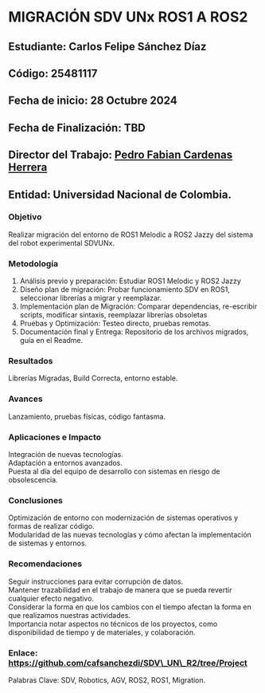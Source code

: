 # MIGRACIÓN SDV UNx ROS1 A ROS2

## Estudiante: Carlos Felipe Sánchez Díaz

## Código: 25481117

## Fecha de inicio: 28 Octubre 2024

## Fecha de Finalización: TBD

## Director del Trabajo: [Pedro Fabian Cardenas Herrera](mailto:pfcardenash@unal.edu.co)

## Entidad: Universidad Nacional de Colombia.

### Objetivo

Realizar migración del entorno de ROS1 Melodic a ROS2 Jazzy del sistema del robot experimental SDVUNx.

### Metodología

1. Análisis previo y preparación: Estudiar ROS1 Melodic y ROS2 Jazzy  
2. Diseño plan de migración: Probar funcionamiento SDV en ROS1, seleccionar librerías a migrar y reemplazar.  
3. Implementación plan de Migración: Comparar dependencias, re-escribir scripts, modificar sintaxis, reemplazar librerías obsoletas  
4. Pruebas y Optimización: Testeo directo, pruebas remotas.  
5. Documentación final y Entrega: Repositorio de los archivos migrados, guía en el Readme.

### Resultados 

Librerías Migradas, Build Correcta, entorno estable.

### Avances

Lanzamiento, pruebas físicas, código fantasma.

### Aplicaciones e Impacto

Integración de nuevas tecnologías.  
Adaptación a entornos avanzados.  
Puesta al día del equipo de desarrollo  con sistemas en riesgo de obsolescencia.

### Conclusiones

Optimización de entorno con modernización de sistemas operativos y formas de realizar código.  
Modularidad de las nuevas tecnologías y cómo afectan la implementación de sistemas y entornos.

### Recomendaciones

Seguir instrucciones para evitar corrupción de datos.  
Mantener trazabilidad en el trabajo de manera que se pueda revertir cualquier efecto negativo.  
Considerar la forma en que los cambios con el tiempo afectan la forma en que realizamos nuestras actividades.  
Importancia notar aspectos no técnicos de los proyectos, como disponibilidad de tiempo y de materiales, y colaboración.

### Enlace: https://github.com/cafsanchezdi/SDV\_UN\_R2/tree/Project

Palabras Clave: SDV, Robotics, AGV, ROS2, ROS1, Migration.
